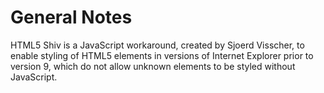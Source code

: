 # General Notes

HTML5 Shiv is a JavaScript workaround, created by Sjoerd Visscher, to enable styling of HTML5 elements in versions of Internet Explorer prior to version 9, which do not allow unknown elements to be styled without JavaScript.
